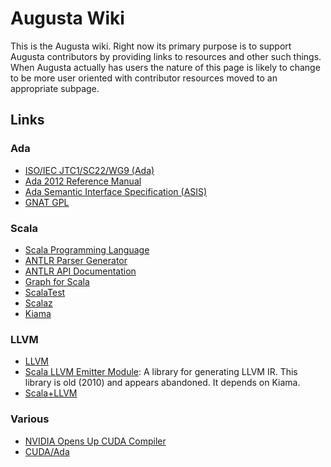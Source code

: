 # Augusta Wiki

This is the Augusta wiki. Right now its primary purpose is to support Augusta contributors by
providing links to resources and other such things. When Augusta actually has users the nature
of this page is likely to change to be more user oriented with contributor resources moved to an
appropriate subpage.

## Links

### Ada

* [ISO/IEC JTC1/SC22/WG9 (Ada)](http://www.open-std.org/jtc1/sc22/wg9/)
* [Ada 2012 Reference Manual](http://www.ada-auth.org/standards/ada12.html)
* [Ada Semantic Interface Specification (ASIS)](http://www.sigada.org/wg/asiswg/)
* [GNAT GPL](http://libre.adacore.com/)

### Scala

* [Scala Programming Language](http://www.scala-lang.org/)
* [ANTLR Parser Generator](http://www.antlr.org/)
* [ANTLR API Documentation](http://www.antlr.org/api/index.html)
* [Graph for Scala](http://www.scala-graph.org/)
* [ScalaTest](http://www.scalatest.org/)
* [Scalaz](https://github.com/scalaz/scalaz)
* [Kiama](http://code.google.com/p/kiama/)

### LLVM

* [LLVM](http://llvm.org/)
* [Scala LLVM Emitter Module](http://code.google.com/p/slem/): A library for generating LLVM IR. This library is old (2010) and appears abandoned. It depends on Kiama.
* [Scala+LLVM](http://greedy.github.io/scala-llvm/)

### Various

* [NVIDIA Opens Up CUDA Compiler](http://www.hpcwire.com/hpcwire/2011-12-13/nvidia_opens_up_cuda_compiler.html)
* [CUDA/Ada](http://www.codelabs.ch/cuda-ada/)
